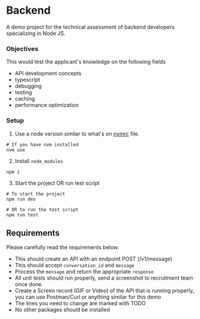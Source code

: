# Backend
A demo project for the technical assessment of backend developers specializing in Node JS.

### Objectives
This would test the applicant's knowledge on the following fields
- API development concepts
- typescript
- debugging
- testing
- caching
- performance optimization

### Setup
1. Use a node version similar to what's on [nvmrc](.nvmrc) file.
```
# If you have nvm installed
nvm use
```
2. Install `node_modules`
```
npm i
```
3. Start the project OR run test script
```
# To start the project
npm run dev

# OR to run the test script
npm run test
```

## Requirements
Please carefully read the requirements below.
- This should create an API with an endpoint POST (/v1/message)
- This should accept `conversation_id` and `message`
- Process the `message` and return the appropriate `response`
- All unit tests should run properly, send a screenshot to recruitment team once done.
- Create a Screen record (GIF or Video) of the API that is running properly, you can use Postman/Curl or anything similar for this demo
- The lines you need to change are marked with TODO
- No other packages should be installed





